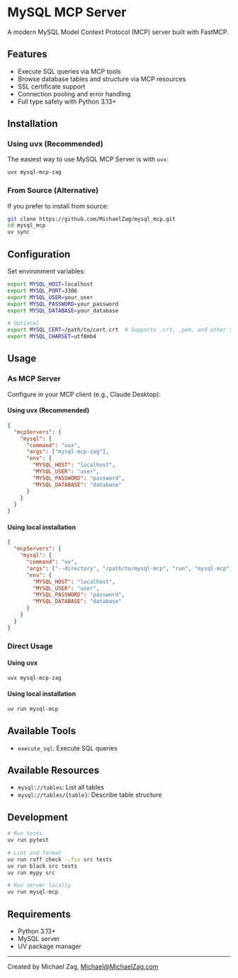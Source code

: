 # MySQL MCP Server

A modern MySQL Model Context Protocol (MCP) server built with FastMCP.

## Features

- Execute SQL queries via MCP tools
- Browse database tables and structure via MCP resources
- SSL certificate support
- Connection pooling and error handling
- Full type safety with Python 3.13+

## Installation

### Using uvx (Recommended)

The easiest way to use MySQL MCP Server is with `uvx`:

```bash
uvx mysql-mcp-zag
```

### From Source (Alternative)

If you prefer to install from source:

```bash
git clone https://github.com/MichaelZag/mysql_mcp.git
cd mysql_mcp
uv sync
```

## Configuration

Set environment variables:

```bash
export MYSQL_HOST=localhost
export MYSQL_PORT=3306
export MYSQL_USER=your_user
export MYSQL_PASSWORD=your_password
export MYSQL_DATABASE=your_database

# Optional
export MYSQL_CERT=/path/to/cert.crt  # Supports .crt, .pem, and other SSL certificate formats
export MYSQL_CHARSET=utf8mb4
```

## Usage

### As MCP Server

Configure in your MCP client (e.g., Claude Desktop):

#### Using uvx (Recommended)

```json
{
  "mcpServers": {
    "mysql": {
      "command": "uvx",
      "args": ["mysql-mcp-zag"],
      "env": {
        "MYSQL_HOST": "localhost",
        "MYSQL_USER": "user",
        "MYSQL_PASSWORD": "password",
        "MYSQL_DATABASE": "database"
      }
    }
  }
}
```

#### Using local installation

```json
{
  "mcpServers": {
    "mysql": {
      "command": "uv",
      "args": ["--directory", "/path/to/mysql-mcp", "run", "mysql-mcp"],
      "env": {
        "MYSQL_HOST": "localhost",
        "MYSQL_USER": "user",
        "MYSQL_PASSWORD": "password",
        "MYSQL_DATABASE": "database"
      }
    }
  }
}
```

### Direct Usage

#### Using uvx

```bash
uvx mysql-mcp-zag
```

#### Using local installation

```bash
uv run mysql-mcp
```

## Available Tools

- `execute_sql`: Execute SQL queries

## Available Resources

- `mysql://tables`: List all tables
- `mysql://tables/{table}`: Describe table structure

## Development

```bash
# Run tests
uv run pytest

# Lint and format
uv run ruff check --fix src tests
uv run black src tests
uv run mypy src

# Run server locally
uv run mysql-mcp
```

## Requirements

- Python 3.13+
- MySQL server
- UV package manager

---

Created by Michael Zag, Michael@MichaelZag.com